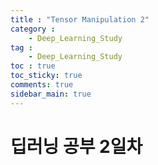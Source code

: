 ```yaml
---
title : "Tensor Manipulation 2"
category :
    - Deep_Learning_Study
tag :
    - Deep_Learning_Study
toc : true
toc_sticky: true
comments: true
sidebar_main: true
---
```


# 딥러닝 공부 2일차
## 